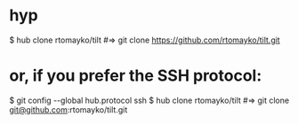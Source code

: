 # hyp

$ hub clone rtomayko/tilt
#=> git clone https://github.com/rtomayko/tilt.git

# or, if you prefer the SSH protocol:
$ git config --global hub.protocol ssh
$ hub clone rtomayko/tilt
#=> git clone git@github.com:rtomayko/tilt.git
